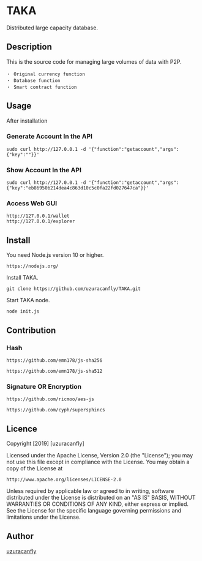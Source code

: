 TAKA
====

Distributed large capacity database.

## Description
This is the source code for managing large volumes of data with P2P.

	・ Original currency function
	・ Database function
	・ Smart contract function

## Usage
After installation

### Generate Account In the API

    sudo curl http://127.0.0.1 -d '{"function":"getaccount","args":{"key":""}}'

### Show Account In the API

    sudo curl http://127.0.0.1 -d '{"function":"getaccount","args":{"key":"eb86950b214dea4c863d10c5c0fa22fd027647ca"}}'

### Access Web GUI

	http://127.0.0.1/wallet
	http://127.0.0.1/explorer


## Install
You need Node.js version 10 or higher.

	https://nodejs.org/

Install TAKA.

	git clone https://github.com/uzuracanfly/TAKA.git

Start TAKA node.

	node init.js


## Contribution

### Hash

	https://github.com/emn178/js-sha256

	https://github.com/emn178/js-sha512

### Signature OR Encryption

	https://github.com/ricmoo/aes-js

	https://github.com/cyph/supersphincs

## Licence

Copyright [2019] [uzuracanfly]

Licensed under the Apache License, Version 2.0 (the "License");
you may not use this file except in compliance with the License.
You may obtain a copy of the License at

    http://www.apache.org/licenses/LICENSE-2.0

Unless required by applicable law or agreed to in writing, software
distributed under the License is distributed on an "AS IS" BASIS,
WITHOUT WARRANTIES OR CONDITIONS OF ANY KIND, either express or implied.
See the License for the specific language governing permissions and
limitations under the License.

## Author

[uzuracanfly](https://github.com/uzuracanfly)